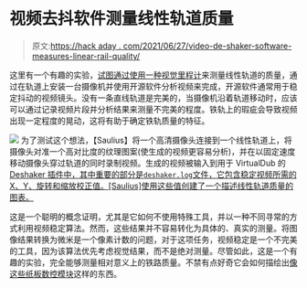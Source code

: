 # 视频去抖软件测量线性轨道质量

> 原文:[https://hack aday . com/2021/06/27/video-de-shaker-software-measures-linear-rail-quality/](https://hackaday.com/2021/06/27/video-de-shaker-software-measures-linear-rail-quality/)

这里有一个有趣的实验，[试图通过使用一种视觉里程计](https://www.kurokesu.com/main/2020/06/29/measure-linear-rail-quality-with-camera-and-excel/)来测量线性轨道的质量，通过在轨道上安装一台摄像机并使用开源软件分析视频来完成，开源软件通常用于稳定抖动的视频镜头。没有一条直线轨道是完美的，当摄像机沿着轨道移动时，应该可以通过记录视频片段并分析结果来测量不完美的程度。铁轨上的瑕疵会导致视频出现一定程度的晃动，这将有助于确定铁轨质量的特征。

[![](../Images/ff3bb05c0e49111cc08fd015b62f13be.png)](https://hackaday.com/wp-content/uploads/2021/06/Linear-rail-measuring-with-camera.jpg) 为了测试这个想法，【Saulius】将一个高清摄像头连接到一个线性轨道上，将摄像头对准一个高对比度的纹理图案(使生成的视频更容易分析)，并在以固定速度移动摄像头穿过轨道的同时录制视频。生成的视频被输入到用于 VirtualDub 的 [Deshaker 插件中，其中重要的部分是`deshaker.log`文件，它包含稳定视频所需的 X、Y、旋转和缩放校正值。[Saulius]使用这些值创建了一个描述线性轨道质量的图表。](https://www.guthspot.se/video/deshaker.htm)

这是一个聪明的概念证明，尤其是它如何不使用特殊工具，并以一种不同寻常的方式利用视频稳定算法。然而，这些结果并不容易转化为具体的、真实的测量。将图像结果转换为微米是一个像素计数的问题，对于这项任务，视频稳定是一个不完美的工具，因为该算法优先考虑视觉结果，而不是绝对测量。尽管如此，这是一个有趣的实验，完全能够测量相对意义上的铁路质量。不禁有点好奇它会如何描绘出[像这些纸板数控模块](https://hackaday.com/2015/03/01/cardboard-cnc-machine-boxes-up-both-a-tool-and-a-framework/)这样的东西。